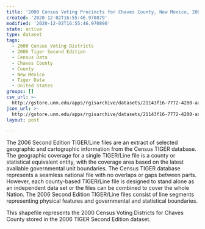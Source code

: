 ```yaml
---
title: '2000 Census Voting Precincts for Chaves County, New Mexico, 2006se TIGER'
created: '2020-12-02T16:55:46.970879'
modified: '2020-12-02T16:55:46.970890'
state: active
type: dataset
tags:
  - 2000 Census Voting Districts
  - 2006 Tiger Second Edition
  - Census Data
  - Chaves County
  - County
  - New Mexico
  - Tiger Data
  - United States
groups: []
csv_url: >-
  http://gstore.unm.edu/apps/rgisarchive/datasets/21143f16-7772-4200-aab3-fdbad54aed9e/tgr2006se_chav_vtd00.derived.csv
json_url: >-
  http://gstore.unm.edu/apps/rgisarchive/datasets/21143f16-7772-4200-aab3-fdbad54aed9e/tgr2006se_chav_vtd00.derived.json
layout: post

---
```

The 2006 Second Edition TIGER/Line files are an extract of selected geographic and cartographic information from the Census TIGER database.  The geographic coverage for a single TIGER/Line file is a county or statistical equivalent entity, with the coverage area based on the latest available governmental unit boundaries. The Census TIGER database represents a seamless national file with no overlaps or gaps between parts.  However, each county-based TIGER/Line file is designed to stand alone as an independent data set or the files can be combined to cover the whole Nation.  The 2006 Second Edition  TIGER/Line files consist of line segments representing physical features and governmental and statistical boundaries.  

This shapefile represents the 2000 Census Voting Districts for Chaves County stored in the 2006 TIGER Second Edition dataset.
